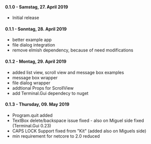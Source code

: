 #### 0.1.0 - Samstag, 27. April 2019
* Initial release

#### 0.1.1 - Sonntag, 28. April 2019
* better example app
* file dialog integration
* remove elmish dependency, because of need modifications

#### 0.1.2 - Montag, 29. April 2019
* added list view, scroll view and message box examples
* message box wrapper
* file dialog wrapper
* addtional Props for ScrollView
* add Terminal.Gui dependecy to nuget

#### 0.1.3 - Thursday, 09. May 2019
* Program.quit added
* TextBox delete/backspace issue fixed - also on Miguel side fixed (Terminal.Gui 0.23)
* CAPS LOCK Support fixed from "Kit" (added also on Miguels side)
* min requirement for netcore to 2.0 reduced
